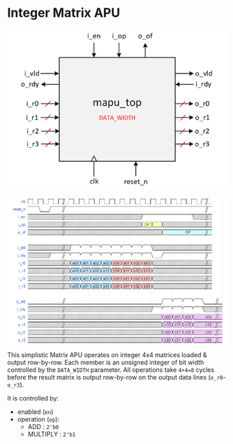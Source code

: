 # Integer Matrix APU

![alt text](./docs/block_diagram.png "Block Diagram")
 
![alt text](./docs/timing_diagram.png "Timing Diagram")


This simplistic Matrix APU operates on integer 4x4 matrices loaded & output row-by-row.  Each member is an unsigned integer of
bit width controlled by the `DATA_WIDTH` parameter.  All operations take `4+4=8` cycles before the result matrix is output
row-by-row on the output data lines (`o_r0`-`o_r3`).

It is controlled by:
- enabled (`en`)
- operation (`op`):
  - ADD : `2'b0`
  - MULTIPLY : `2'b1`
